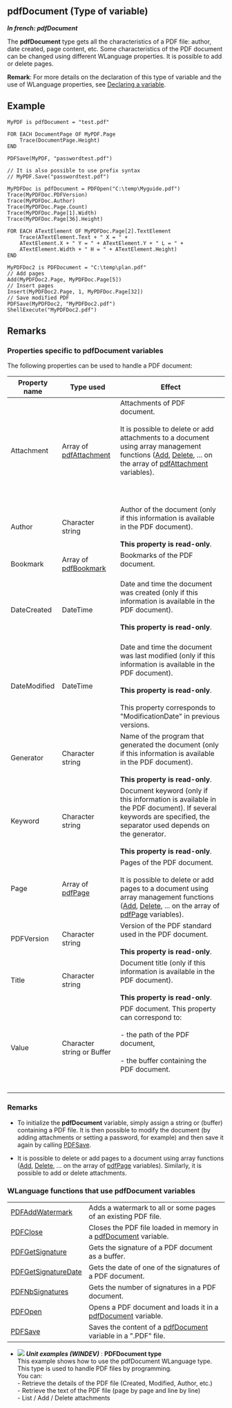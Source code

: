 
## pdfDocument (Type of variable)

***In french: pdfDocument***
				



<a name="XUse"></a>
<a name="Use"></a>
<a name="description"></a>
The **pdfDocument** type gets all the characteristics of a PDF file: author, date created, page content, etc. Some characteristics of the PDF document can be changed using different WLanguage properties. It is possible to add or delete pages. 

**Remark**: For more details on the declaration of this type of variable and the use of WLanguage properties, see [Declaring a variable](../Motscles/1514032.md).




<a name="Example1"></a>
<a name="sample_code"></a>

## Example


```wl
MyPDF is pdfDocument = "test.pdf"

FOR EACH DocumentPage OF MyPDF.Page
	Trace(DocumentPage.Height)
END

PDFSave(MyPDF, "passwordtest.pdf")

// It is also possible to use prefix syntax
// MyPDF.Save("passwordtest.pdf")
```



```wl
MyPDFDoc is pdfDocument = PDFOpen("C:\temp\Myguide.pdf")
Trace(MyPDFDoc.PDFVersion)
Trace(MyPDFDoc.Author)
Trace(MyPDFDoc.Page.Count)
Trace(MyPDFDoc.Page[1].Width)
Trace(MyPDFDoc.Page[36].Height)

FOR EACH ATextElement OF MyPDFDoc.Page[2].TextElement
	Trace(ATextElement.Text + " X = " + 
	ATextElement.X + " Y = " + ATextElement.Y + " L = " + 
	ATextElement.Width + " H = " + ATextElement.Height)
END

MyPDFDoc2 is PDFDocument = "C:\temp\plan.pdf"
// Add pages
Add(MyPDFDoc2.Page, MyPDFDoc.Page[5])
// Insert pages
Insert(MyPDFDoc2.Page, 1, MyPDFDoc.Page[32])
// Save modified PDF
PDFSave(MyPDFDoc2, "MyPDFDoc2.pdf")
ShellExecute("MyPDFDoc2.pdf")
```





<a name="NOTE0"></a>

## Remarks
<a name="NOTE0_1"></a>


### Properties specific to **pdfDocument** variables
<a name="properties_specific_docparampagetitleshort_variables_ELTPARAGRAPHE000065"></a>

The following properties can be used to handle a PDF document:

| Property name | Type used | Effect |
| --- | --- | --- |
| Attachment | Array of [pdfAttachment](../WDLang6/1000024899.md) | Attachments of PDF document. <br><br>It is possible to delete or add attachments to a document using array management functions ([Add](../WDLang1/1000017348.md), [Delete](../WDLang1/1000017354.md), ... on the array of [pdfAttachment](../WDLang6/1000024899.md) variables). <br><br><br><br> |
| Author | Character string | Author of the document (only if this information is available in the PDF document). <br><br>**This property is read-only**. |
| Bookmark | Array of [pdfBookmark](../WDLang6/1410089195.md) | Bookmarks of the PDF document. <br><br> |
| DateCreated | DateTime | Date and time the document was created (only if this information is available in the PDF document). <br><br>**This property is read-only**.<br><br> |
| DateModified | DateTime | Date and time the document was last modified (only if this information is available in the PDF document). <br><br>**This property is read-only**.<br><br>This property corresponds to "ModificationDate" in previous versions. |
| Generator | Character string | Name of the program that generated the document (only if this information is available in the PDF document). <br><br>**This property is read-only**. |
| Keyword | Character string | Document keyword (only if this information is available in the PDF document). If several keywords are specified, the separator used depends on the generator. <br><br>**This property is read-only**. |
| Page | Array of [pdfPage](../WDLang6/1000024904.md) | Pages of the PDF document. <br><br>It is possible to delete or add pages to a document using array management functions ([Add](../WDLang1/1000017348.md), [Delete](../WDLang1/1000017354.md), ... on the array of [pdfPage](../WDLang6/1000024904.md) variables). |
| PDFVersion | Character string | Version of the PDF standard used in the PDF document. <br><br>**This property is read-only**. |
| Title | Character string | Document title (only if this information is available in the PDF document). <br><br>**This property is read-only**. |
| Value | Character string or Buffer | PDF document. This property can correspond to: <br><br>- the path of the PDF document,<br><br>- the buffer containing the PDF document. <br><br><br> |


<a name="NOTE0_2"></a>


### Remarks
<a name="remarks_ELTPARAGRAPHE000218"></a>

- To initialize the **pdfDocument** variable, simply assign a string or (buffer) containing a PDF file. It is then possible to modify the document (by adding attachments or setting a password, for example) and then save it again by calling [PDFSave](../WDLang6/1000024864.md). 

- It is possible to delete or add pages to a document using array functions ([Add](../WDLang1/1000017348.md), [Delete](../WDLang1/1000017354.md), ... on the array of [pdfPage](../WDLang6/1000024904.md) variables). Similarly, it is possible to add or delete attachments.



<a name="NOTE0_3"></a>


### WLanguage functions that use **pdfDocument** variables
<a name="wlanguage_functions_that_use_docparampagetitleshort_variables_ELTPARAGRAPHE000240"></a>




|   |   |
| --- | --- |
| [PDFAddWatermark](../WDLang6/1410087843.md) | Adds a watermark to all or some pages of an existing PDF file. |
| [PDFClose](../WDLang6/1000025127.md) | Closes the PDF file loaded in memory in a [pdfDocument](../WDLang6/1000024909.md) variable. |
| [PDFGetSignature](../WDLang6/1410088120.md) | Gets the signature of a PDF document as a buffer. |
| [PDFGetSignatureDate](../WDLang6/1410088121.md) | Gets the date of one of the signatures of a PDF document. |
| [PDFNbSignatures](../WDLang6/1410088119.md) | Gets the number of signatures in a PDF document. |
| [PDFOpen](../WDLang6/1000025032.md) | Opens a PDF document and loads it in a [pdfDocument](../WDLang6/1000024909.md) variable. |
| [PDFSave](../WDLang6/1000024864.md) | Saves the content of a [pdfDocument](../WDLang6/1000024909.md) variable in a ".PDF" file. |






- ![](https://doc.pcsoft.fr/en-US/images/image.awp?langid=3&name=PDFDocumenttype.gif) ***Unit examples (WINDEV)*** : **PDFDocument type** <br>This example shows how to use the pdfDocument WLanguage type.<br>This type is used to handle PDF files by programming.<br>You can: <br>- Retrieve the details of the PDF file (Created, Modified, Author, etc.)<br>- Retrieve the text of the PDF file (page by page and line by line)<br>- List / Add / Delete attachments


